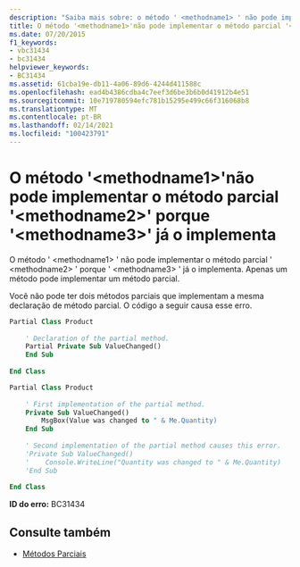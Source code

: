 ```yaml
---
description: "Saiba mais sobre: o método ' <methodname1> ' não pode implementar o método parcial ' <methodname2> ' porque ' <methodname3> ' já o implementa"
title: O método '<methodname1>'não pode implementar o método parcial '<methodname2>' porque '<methodname3>' já o implementa
ms.date: 07/20/2015
f1_keywords:
- vbc31434
- bc31434
helpviewer_keywords:
- BC31434
ms.assetid: 61cba19e-db11-4a06-89d6-4244d411588c
ms.openlocfilehash: ead4b4386cdba4c7eef3d6be3b6b0d41912b4e51
ms.sourcegitcommit: 10e719780594efc781b15295e499c66f316068b8
ms.translationtype: MT
ms.contentlocale: pt-BR
ms.lasthandoff: 02/14/2021
ms.locfileid: "100423791"
---
```

# <a name="method-methodname1-cannot-implement-partial-method-methodname2-because-methodname3-already-implements-it"></a>O método '\<methodname1>'não pode implementar o método parcial '\<methodname2>' porque '\<methodname3>' já o implementa

O método ' \<methodname1> ' não pode implementar o método parcial ' \<methodname2> ' porque ' \<methodname3> ' já o implementa. Apenas um método pode implementar um método parcial.  
  
 Você não pode ter dois métodos parciais que implementam a mesma declaração de método parcial. O código a seguir causa esse erro.  
  
```vb  
Partial Class Product  
  
    ' Declaration of the partial method.  
    Partial Private Sub ValueChanged()  
    End Sub  
  
End Class  
```  
  
```vb  
Partial Class Product  
  
    ' First implementation of the partial method.  
    Private Sub ValueChanged()  
        MsgBox(Value was changed to " & Me.Quantity)  
    End Sub  
  
    ' Second implementation of the partial method causes this error.  
    'Private Sub ValueChanged()  
    '    Console.WriteLine("Quantity was changed to " & Me.Quantity)  
    'End Sub  
  
End Class  
```  
  
 **ID do erro:** BC31434  
  
## <a name="see-also"></a>Consulte também

- [Métodos Parciais](../programming-guide/language-features/procedures/partial-methods.md)
